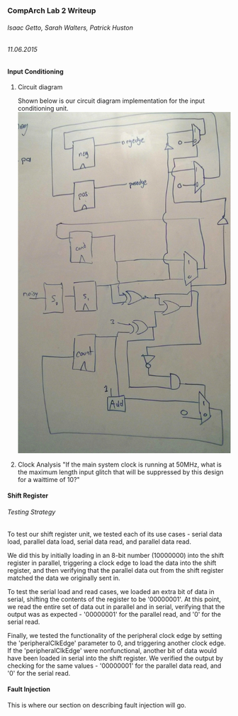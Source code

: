 ### CompArch Lab 2 Writeup
###### Isaac Getto, Sarah Walters, Patrick Huston
###### 11.06.2015

#### Input Conditioning
1. Circuit diagram


    Shown below is our circuit diagram implementation for the input conditioning unit.
![Input Conditioning Circuit Diagram](img/circuit_diargam.jpg)
2. Clock Analysis
"If the main system clock is running at 50MHz, what is the maximum length input glitch that will be suppressed by this design for a waittime of 10?"

#### Shift Register
###### Testing Strategy
To test our shift register unit, we tested each of its use cases - serial data load, parallel data load, serial data read, and parallel data read. 

We did this by initially loading in an 8-bit number (10000000) into the shift register in parallel, triggering a clock edge to load the data into the shift register, and then verifying that the parallel data out from the shift register matched the data we originally sent in.

To test the serial load and read cases, we loaded an extra bit of data in serial, shifting the contents of the register to be '00000001'. At this point, we read the entire set of data out in parallel and in serial, verifying that the output was as expected - '00000001' for the parallel read, and '0' for the serial read.

Finally, we tested the functionality of the peripheral clock edge by setting the 'peripheralClkEdge' parameter to 0, and triggering another clock edge. If the 'peripheralClkEdge' were nonfunctional, another bit of data would have been loaded in serial into the shift register. We verified the output by checking for the same values - '00000001' for the parallel data read, and '0' for the serial read.

#### Fault Injection
This is where our section on describing fault injection will go.
